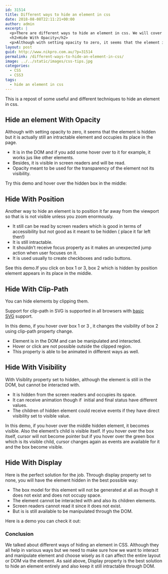```yaml
---
id: 31514
title: Different ways to hide an element in css
date: 2018-08-08T22:11:21+00:00
author: admin
excerpt: |
  <p>There are different ways to hide an element in css. We will cover them here.</p>
  <h2>Hide With Opacity</h2>
  <p>Although with setting opacity to zero, it seems that the element is hidden but it is actually still an intractable element and occupies its place in the page.<!--more--></p>
layout: post
guid: http://www.nikpro.com.au/?p=31514
permalink: /different-ways-to-hide-an-element-in-css/
image: ../../static/images/css-tips.jpg
categories:
  - CSS
  - CSS3
tags:
  - hide an element in css
---
```


This is a repost of some useful and different techniques to hide an element in css.

## Hide an element With Opacity

Although with setting opacity to zero, it seems that the element is hidden but it is actually still an intractable element and occupies its place in the page.

- It is in the DOM and if you add some hover over to it for example, it works jus like other elements.
- Besides, it is visible in screen readers and will be read.
- Opacity meant to be used for the transparency of the element not its visibility.

Try this demo and hover over the hidden box in the middle:

## Hide With Position

Another way to hide an element is to position it far away from the viewport so that is is not visible unless you zoom enormously.

- It still can be read by screen readers which is good in terms of accessibility but not good as it meant to be hidden ( place it far left then!)
- It is still intractable.
- It shouldn&#8217;t receive focus property as it makes an unexpected jump action when user focuses on it.
- It is used usually to create checkboxes and radio buttons.

See this demo.If you click on box 1 or 3, box 2 which is hidden by position element appears in its place in the middle.

## Hide With Clip-Path

You can hide elements by clipping them.

Support for clip-path in SVG is supported in all browsers with [basic SVG](https://caniuse.com/#feat=svg) support.

In this demo, if you hover over box 1 or 3 , it changes the visibility of box 2 using clip-path property change.

- Element is in the DOM and can be manipulated and interacted.
- Hover or click are not possible outside the clipped region.
- This property is able to be animated in different ways as well.

## Hide With Visibility

With Visiblity property set to hidden, although the element is still in the DOM, but cannot be interacted with.

- It is hidden from the screen readers and occupies its space.
- It can receive animation though if  initial and final status have different values.
- The children of hidden element could receive events if they have direct visibility set to visible value.

In this demo, if you hover over the middle hidden element, it becomes visible. Also the element&#8217;s child is visible itself. If you hover over the box itself, cursor will not become pointer but if you hover over the green box which is its visible child, cursor changes again as events are available for it and the box become visible.

## Hide With Display

Here is the perfect solution for the job. Through display property set to none, you will have the element hidden in the best possible way:

- The box model for this element will not be generated at all as though it does not exist and does not occupy space.
- The element cannot be interacted with and also its children elements.
- Screen readers cannot read it since it does not exist.
- But is is still available to be manipulated through the DOM.

Here is a demo you can check it out:

### Conclusion

We talked about different ways of hiding an element in CSS. Although they all help in various ways but we need to make sure how we want to interact and manipulate element and choose wisely as it can affect the entire layout or DOM via the element. As said above, Display property is the best solution to hide an element entirely and also keep it still intractable through DOM.
